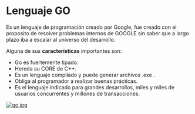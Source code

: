 # Lenguaje GO
Es un lenguaje de programación creado por Google, fue creado con el proposito de resolver problemas internos de GOOGLE sin saber que a largo plazo iba a escalar al universo del desarrollo.

Alguna de sus **características** importantes son: 
- Go es fuertemente tipado.
- Hereda su CORE de C++.
- Es un lenguaje compilado y puede generar archivos .exe .
- Obliga al programador a realizar buenas prácticas.
- Es el lenguaje indicado para grandes desarrollos, miles y miles de usuarios concurrentes y millones de transacciones.

[![go.jpg](https://i.postimg.cc/sDs4rbYH/go.jpg)](https://postimg.cc/DmpXQjY1)
